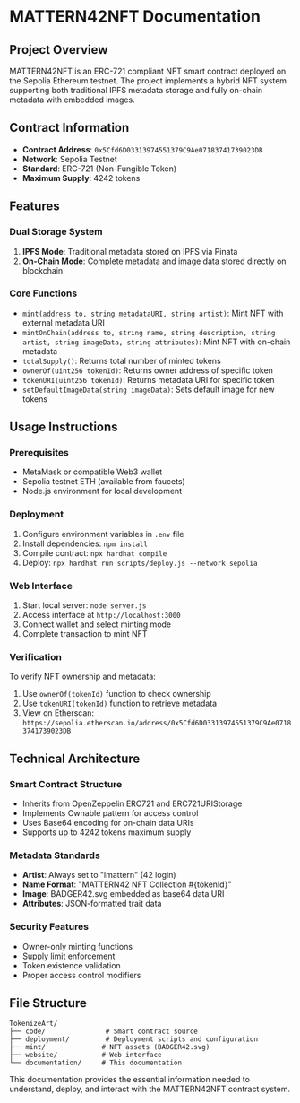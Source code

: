 # MATTERN42NFT Documentation

## Project Overview

MATTERN42NFT is an ERC-721 compliant NFT smart contract deployed on the Sepolia Ethereum testnet. The project implements a hybrid NFT system supporting both traditional IPFS metadata storage and fully on-chain metadata with embedded images.

## Contract Information

- **Contract Address**: `0x5Cfd6D03313974551379C9Ae07183741739023DB`
- **Network**: Sepolia Testnet
- **Standard**: ERC-721 (Non-Fungible Token)
- **Maximum Supply**: 4242 tokens

## Features

### Dual Storage System
1. **IPFS Mode**: Traditional metadata stored on IPFS via Pinata
2. **On-Chain Mode**: Complete metadata and image data stored directly on blockchain

### Core Functions
- `mint(address to, string metadataURI, string artist)`: Mint NFT with external metadata URI
- `mintOnChain(address to, string name, string description, string artist, string imageData, string attributes)`: Mint NFT with on-chain metadata
- `totalSupply()`: Returns total number of minted tokens
- `ownerOf(uint256 tokenId)`: Returns owner address of specific token
- `tokenURI(uint256 tokenId)`: Returns metadata URI for specific token
- `setDefaultImageData(string imageData)`: Sets default image for new tokens

## Usage Instructions

### Prerequisites
- MetaMask or compatible Web3 wallet
- Sepolia testnet ETH (available from faucets)
- Node.js environment for local development

### Deployment
1. Configure environment variables in `.env` file
2. Install dependencies: `npm install`
3. Compile contract: `npx hardhat compile`
4. Deploy: `npx hardhat run scripts/deploy.js --network sepolia`

### Web Interface
1. Start local server: `node server.js`
2. Access interface at `http://localhost:3000`
3. Connect wallet and select minting mode
4. Complete transaction to mint NFT

### Verification
To verify NFT ownership and metadata:
1. Use `ownerOf(tokenId)` function to check ownership
2. Use `tokenURI(tokenId)` function to retrieve metadata
3. View on Etherscan: `https://sepolia.etherscan.io/address/0x5Cfd6D03313974551379C9Ae07183741739023DB`

## Technical Architecture

### Smart Contract Structure
- Inherits from OpenZeppelin ERC721 and ERC721URIStorage
- Implements Ownable pattern for access control
- Uses Base64 encoding for on-chain data URIs
- Supports up to 4242 tokens maximum supply

### Metadata Standards
- **Artist**: Always set to "lmattern" (42 login)
- **Name Format**: "MATTERN42 NFT Collection #{tokenId}"
- **Image**: BADGER42.svg embedded as base64 data URI
- **Attributes**: JSON-formatted trait data

### Security Features
- Owner-only minting functions
- Supply limit enforcement
- Token existence validation
- Proper access control modifiers

## File Structure

```
TokenizeArt/
├── code/               # Smart contract source
├── deployment/         # Deployment scripts and configuration
├── mint/              # NFT assets (BADGER42.svg)
├── website/           # Web interface
└── documentation/     # This documentation
```

This documentation provides the essential information needed to understand, deploy, and interact with the MATTERN42NFT contract system.
